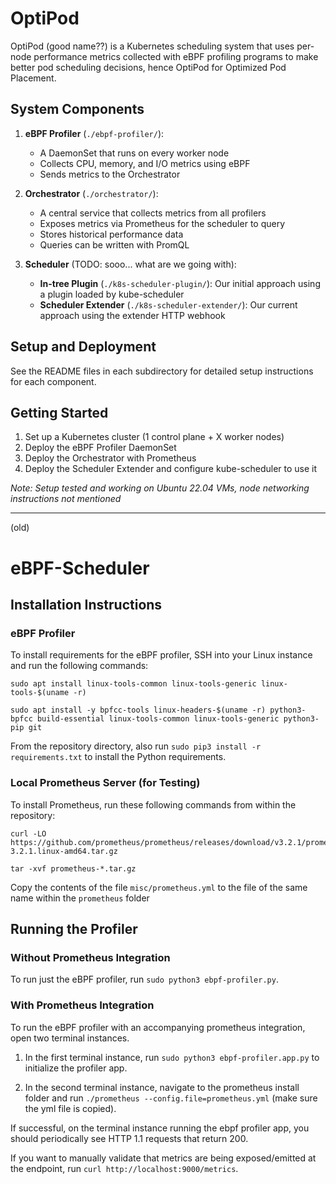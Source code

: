 # OptiPod

OptiPod (good name??) is a Kubernetes scheduling system that uses per-node performance metrics collected with eBPF profiling programs to make better pod scheduling decisions, hence OptiPod for Optimized Pod Placement.

## System Components

1. **eBPF Profiler** (`./ebpf-profiler/`): 
   - A DaemonSet that runs on every worker node
   - Collects CPU, memory, and I/O metrics using eBPF
   - Sends metrics to the Orchestrator

2. **Orchestrator** (`./orchestrator/`): 
   - A central service that collects metrics from all profilers
   - Exposes metrics via Prometheus for the scheduler to query
   - Stores historical performance data
   - Queries can be written with PromQL

3. **Scheduler** (TODO: sooo... what are we going with): 
   - **In-tree Plugin** (`./k8s-scheduler-plugin/`): Our initial approach using a plugin loaded by kube-scheduler
   - **Scheduler Extender** (`./k8s-scheduler-extender/`): Our current approach using the extender HTTP webhook

## Setup and Deployment

See the README files in each subdirectory for detailed setup instructions for each component.

## Getting Started

1. Set up a Kubernetes cluster (1 control plane + X worker nodes)
2. Deploy the eBPF Profiler DaemonSet
3. Deploy the Orchestrator with Prometheus
4. Deploy the Scheduler Extender and configure kube-scheduler to use it

*Note: Setup tested and working on Ubuntu 22.04 VMs, node networking instructions not mentioned*







---

(old)

# eBPF-Scheduler

## Installation Instructions
### eBPF Profiler
To install requirements for the eBPF profiler, SSH into your Linux instance and run the following commands:
```
sudo apt install linux-tools-common linux-tools-generic linux-tools-$(uname -r)

sudo apt install -y bpfcc-tools linux-headers-$(uname -r) python3-bpfcc build-essential linux-tools-common linux-tools-generic python3-pip git
```
From the repository directory, also run `sudo pip3 install -r requirements.txt` to install the Python requirements.

### Local Prometheus Server (for Testing)
To install Prometheus, run these following commands from within the repository:
```
curl -LO https://github.com/prometheus/prometheus/releases/download/v3.2.1/prometheus-3.2.1.linux-amd64.tar.gz

tar -xvf prometheus-*.tar.gz
```

Copy the contents of the file `misc/prometheus.yml` to the file of the same name within the `prometheus` folder


## Running the Profiler
### Without Prometheus Integration
To run just the eBPF profiler, run `sudo python3 ebpf-profiler.py`.

### With Prometheus Integration
To run the eBPF profiler with an accompanying prometheus integration, open two terminal instances.

1. In the first terminal instance, run `sudo python3 ebpf-profiler.app.py` to initialize the profiler app.

2. In the second terminal instance, navigate to the prometheus install folder and run `./prometheus --config.file=prometheus.yml` (make sure the yml file is copied).

If successful, on the terminal instance running the ebpf profiler app, you should periodically see HTTP 1.1 requests that return 200.

If you want to manually validate that metrics are being exposed/emitted at the endpoint, run `curl http://localhost:9000/metrics`. 

